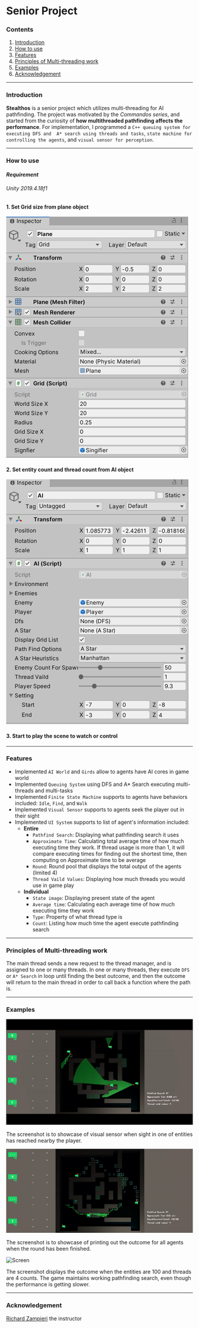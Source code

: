 # Senior Project

### Contents
1. [Introduction](https://github.com/TheJimmyGod/Senior_Project#introduction)
2. [How to use](https://github.com/TheJimmyGod/Senior_Project#how-to-use)
3. [Features](https://github.com/TheJimmyGod/Senior_Project#features)
4. [Principles of Multi-threading work](https://github.com/TheJimmyGod/Senior_Project#principles-of-multi-threading-work)
5. [Examples](https://github.com/TheJimmyGod/Senior_Project#examples)
6. [Acknowledgement](https://github.com/TheJimmyGod/Senior_Project#acknowledgement)

---

### Introduction
**Stealthos** is a senior project which utilizes multi-threading for AI pathfinding. The project was motivated by the *Commandos series*, and started from the curiosity of **how multithreaded pathfinding affects the performance**. For implementation, I programmed a ```C++ queuing system for executing DFS and  A* search using threads and tasks```, ```state machine for controlling the agents```, and ```visual sensor for perception```.

---

### How to use
#### *Requirement*
###### Unity 2019.4.18f1

#### 1. Set Grid size from plane object
![Screen](https://github.com/TheJimmyGod/Senior_Project/blob/main/Multithreading_With%20AI/Documents/Menu0.PNG)

#### 2. Set entity count and thread count from AI object
![Screen](https://github.com/TheJimmyGod/Senior_Project/blob/main/Multithreading_With%20AI/Documents/Menu1.PNG)

#### 3. Start to play the scene to watch or control

---

### Features
- Implemented ```AI World``` and ```Girds``` allow to agents have AI cores in game world
- Implemented ```Queuing System``` using DFS and A* Search executing multi-threads and multi-tasks
- Implemented ```Finite State Machine``` supports to agents have behaviors included: ```Idle```, ```Find```, and ```Walk```
- Implemented ```Visual Sensor``` supports to agents seek the player out in their sight
- Implemented ```UI System``` supports to list of agent's information included:
  - **Entire**
    - ```Pathfind Search```: Displaying what pathfinding search it uses
    - ```Approximate Time```: Calculating total average time of how much executing time they work. If thread usage is more than 1, it will compare executing times for finding out the shortest time, then computing on Approximate time to be average
    - ```Round```: Round pool that displays the total output of the agents (limited 4) 
    - ```Thread Vaild Values```: Displaying how much threads you would use in game play
  - **Individual**
    - ```State image```: Displaying present state of the agent
    - ```Average time```: Calculating each average time of how much executing time they work
    - ```Type```: Property of what thread type is
    - ```Count```: Listing how much time the agent execute pathfinding search

---

### Principles of Multi-threading work
The main thread sends a new request to the thread manager, and is assigned to one or many threads. In one or many threads, they execute ```DFS``` or ```A* Search``` in loop until finding the best outcome, and then the outcome will return to the main thread in order to call back a function where the path is.

---

### Examples
![Screen](https://github.com/TheJimmyGod/Senior_Project/blob/main/Multithreading_With%20AI/Documents/One.gif)

The screenshot is to showcase of visual sensor when sight in one of entities has reached nearby the player.

![Screen](https://github.com/TheJimmyGod/Senior_Project/blob/main/Multithreading_With%20AI/Documents/Two.gif)

The screenshot is to showcase of printing out the outcome for all agents when the round has been finished.

![Screen](https://github.com/TheJimmyGod/Senior_Project/blob/main/Multithreading_With%20AI/Documents/100Entities.gif)

The screenshot displays the outcome when the entities are 100 and threads are 4 counts. The game maintains working pathfinding search, even though the performance is getting slower.

---

### Acknowledgement
[Richard Zampieri](https://github.com/rsaz) the instructor
